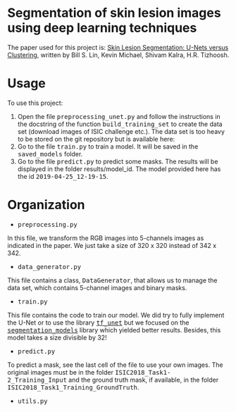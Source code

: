# Segmentation of skin lesion images using deep learning techniques

The paper used for this project is: [Skin Lesion Segmentation: U-Nets versus Clustering](https://arxiv.org/pdf/1710.01248.pdf), written by Bill S. Lin, Kevin Michael,  Shivam Kalra, H.R. Tizhoosh.

# Usage

To use this project:

1. Open the file <tt>preprocessing_unet.py</tt> and follow the instructions in the docstring of the function <tt>build_training_set</tt> to create the data set (download images of ISIC challenge etc.). The data set is too heavy to be stored on the git repository but is available here:
2. Go to the file <tt>train.py</tt> to train a model. It will be saved in the <tt>saved_models</tt> folder.
3. Go to the file <tt>predict.py</tt> to predict some masks. The results will be displayed in the folder </tt>results/model_id</tt>. The model provided here has the id <tt>2019-04-25_12-19-15</tt>.

# Organization

* <tt>preprocessing.py</tt>

In this file, we transform the RGB images into 5-channels images as indicated in the paper. We just take a size of 320 x 320 instead of 342 x 342.

* <tt>data_generator.py</tt>

This file contains a class, <tt>DataGenerator</tt>, that allows us to manage the data set, which contains 5-channel images and binary masks.

* <tt>train.py</tt>

This file contains the code to train our model. We did try to fully implement the U-Net or to use the library [<tt>tf_unet</tt>](https://github.com/jakeret/tf_unet) but we focused on the [<tt>segmentation_models</tt>](https://github.com/qubvel/segmentation_models) library which yielded better results. Besides, this model takes a size divisible by 32!

* <tt>predict.py</tt>

To predict a mask, see the last cell of the file to use your own images. The original images must be in the folder <tt>ISIC2018_Task1-2_Training_Input</tt> and the ground truth mask, if available, in the folder <tt>ISIC2018_Task1_Training_GroundTruth</tt>.

* <tt>utils.py</tt>
